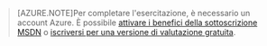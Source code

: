 
> [AZURE.NOTE]Per completare l'esercitazione, è necessario un account Azure. È possibile <a href="/pricing/member-offers/msdn-benefits-details/" target="_blank">attivare i benefici della sottoscrizione MSDN</a> o <a href="/pricing/free-trial/" target="_blank">iscriversi per una versione di valutazione gratuita</a>.

<!---HONumber=Oct15_HO3-->